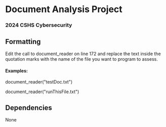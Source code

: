 # Document Analysis Project

### 2024 CSHS Cybersecurity


## Formatting
Edit the call to document_reader on line 172 and replace the text inside the quotation marks with the name of the file you want to program to assess.
#### Examples:
document_reader("testDoc.txt") <p>
document_reader("runThisFile.txt")</p>
## Dependencies
None

